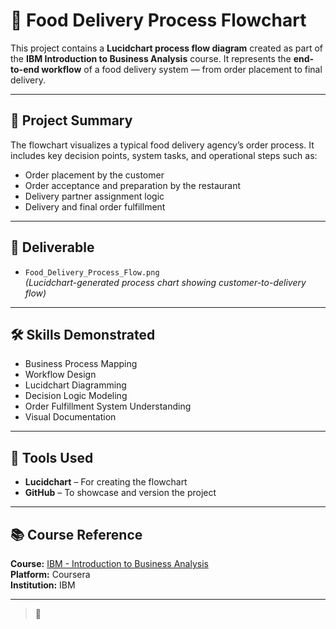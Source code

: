 # 🚚 Food Delivery Process Flowchart

This project contains a **Lucidchart process flow diagram** created as part of the **IBM Introduction to Business Analysis** course. It represents the **end-to-end workflow** of a food delivery system — from order placement to final delivery.

---

## 📌 Project Summary

The flowchart visualizes a typical food delivery agency’s order process. It includes key decision points, system tasks, and operational steps such as:

- Order placement by the customer
- Order acceptance and preparation by the restaurant
- Delivery partner assignment logic
- Delivery and final order fulfillment

---

## 📄 Deliverable

- `Food_Delivery_Process_Flow.png`  
  *(Lucidchart-generated process chart showing customer-to-delivery flow)*

---

## 🛠 Skills Demonstrated

- Business Process Mapping  
- Workflow Design  
- Lucidchart Diagramming  
- Decision Logic Modeling  
- Order Fulfillment System Understanding  
- Visual Documentation

---

## 🎯 Tools Used

- **Lucidchart** – For creating the flowchart
- **GitHub** – To showcase and version the project

---

## 📚 Course Reference

**Course:** [IBM - Introduction to Business Analysis](https://www.coursera.org/learn/introduction-to-business-analysis)  
**Platform:** Coursera  
**Institution:** IBM

---

> 👤

